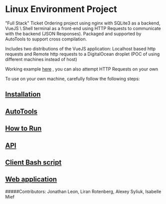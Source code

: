 # Linux Environment Project

"Full Stack" Ticket Ordering project using nginx with SQLite3 as a backend, VueJS \ Shell terminal as a front-end using HTTP Requests to communicate with the backend (JSON Responses).
Packaged and supported by AutoTools to support cross compilation.

Includes two distributions of the VueJS application: Localhost based http requests and Remote http requests to a DigitalOcean droplet (POC of using different machines instead of host)

Working example [here](http://146.185.177.17/index.html) , you can also attempt HTTP Requests on your own 

To use on your own machine, carefully follow the following steps:

## [Installation](docs/Installation.md)
## [AutoTools](docs/Autotools.md)
## [How to Run](docs/Running.md)
## [API](docs/API.md)
## [Client Bash script](docs/Client.md)
## [Web application](docs/Web.md)


#####Contributors: Jonathan Leon, Liran Rotenberg, Alexey Syliuk, Isabelle Mief 
